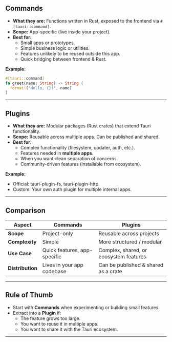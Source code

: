 
## Commands

- **What they are:** Functions written in Rust, exposed to the frontend via `#[tauri::command]`.
- **Scope:** App-specific (live inside your project).
- **Best for:**
  - Small apps or prototypes.
  - Simple business logic or utilities.
  - Features unlikely to be reused outside this app.
  - Quick bridging between frontend & Rust.

**Example:**  

```rust
#[tauri::command]
fn greet(name: String) -> String {
  format!("Hello, {}!", name)
}
````

---
## **Plugins**

- **What they are:** Modular packages (Rust crates) that extend Tauri functionality.
- **Scope:** Reusable across multiple apps. Can be published and shared.
- **Best for:**
    - Complex functionality (filesystem, updater, auth, etc.).
    - Features needed in **multiple apps**.
    - When you want clean separation of concerns.
    - Community-driven features (installable from ecosystem).

**Example:**
- Official: tauri-plugin-fs, tauri-plugin-http.    
- Custom: Your own auth plugin for multiple internal apps.

---
## **Comparison**

| **Aspect**       | **Commands**                 | **Plugins**                            |
| ---------------- | ---------------------------- | -------------------------------------- |
| **Scope**        | Project-only                 | Reusable across projects               |
| **Complexity**   | Simple                       | More structured / modular              |
| **Use Case**     | Quick features, app-specific | Complex, shared, or ecosystem features |
| **Distribution** | Lives in your app codebase   | Can be published & shared as a crate   |

---
## **Rule of Thumb**

- Start with **Commands** when experimenting or building small features.    
- Extract into a **Plugin** if:
    - The feature grows too large.
    - You want to reuse it in multiple apps.
    - You want to share it with the Tauri ecosystem.

---
